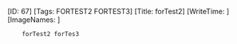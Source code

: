 [ID: 67]
		[Tags: FORTEST2 FORTEST3]
		[Title: forTest2]
		[WriteTime: ]
		[ImageNames: ]
		
		forTest2 forTes3
